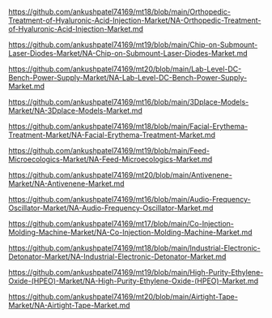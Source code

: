 <p><a href="https://github.com/ankushpatel74169/mt18/blob/main/Orthopedic-Treatment-of-Hyaluronic-Acid-Injection-Market/NA-Orthopedic-Treatment-of-Hyaluronic-Acid-Injection-Market.md">https://github.com/ankushpatel74169/mt18/blob/main/Orthopedic-Treatment-of-Hyaluronic-Acid-Injection-Market/NA-Orthopedic-Treatment-of-Hyaluronic-Acid-Injection-Market.md</a></p><p><a href="https://github.com/ankushpatel74169/mt19/blob/main/Chip-on-Submount-Laser-Diodes-Market/NA-Chip-on-Submount-Laser-Diodes-Market.md">https://github.com/ankushpatel74169/mt19/blob/main/Chip-on-Submount-Laser-Diodes-Market/NA-Chip-on-Submount-Laser-Diodes-Market.md</a></p><p><a href="https://github.com/ankushpatel74169/mt20/blob/main/Lab-Level-DC-Bench-Power-Supply-Market/NA-Lab-Level-DC-Bench-Power-Supply-Market.md">https://github.com/ankushpatel74169/mt20/blob/main/Lab-Level-DC-Bench-Power-Supply-Market/NA-Lab-Level-DC-Bench-Power-Supply-Market.md</a></p><p><a href="https://github.com/ankushpatel74169/mt16/blob/main/3Dplace-Models-Market/NA-3Dplace-Models-Market.md">https://github.com/ankushpatel74169/mt16/blob/main/3Dplace-Models-Market/NA-3Dplace-Models-Market.md</a></p><p><a href="https://github.com/ankushpatel74169/mt18/blob/main/Facial-Erythema-Treatment-Market/NA-Facial-Erythema-Treatment-Market.md">https://github.com/ankushpatel74169/mt18/blob/main/Facial-Erythema-Treatment-Market/NA-Facial-Erythema-Treatment-Market.md</a></p><p><a href="https://github.com/ankushpatel74169/mt19/blob/main/Feed-Microecologics-Market/NA-Feed-Microecologics-Market.md">https://github.com/ankushpatel74169/mt19/blob/main/Feed-Microecologics-Market/NA-Feed-Microecologics-Market.md</a></p><p><a href="https://github.com/ankushpatel74169/mt20/blob/main/Antivenene-Market/NA-Antivenene-Market.md">https://github.com/ankushpatel74169/mt20/blob/main/Antivenene-Market/NA-Antivenene-Market.md</a></p><p><a href="https://github.com/ankushpatel74169/mt16/blob/main/Audio-Frequency-Oscillator-Market/NA-Audio-Frequency-Oscillator-Market.md">https://github.com/ankushpatel74169/mt16/blob/main/Audio-Frequency-Oscillator-Market/NA-Audio-Frequency-Oscillator-Market.md</a></p><p><a href="https://github.com/ankushpatel74169/mt17/blob/main/Co-Injection-Molding-Machine-Market/NA-Co-Injection-Molding-Machine-Market.md">https://github.com/ankushpatel74169/mt17/blob/main/Co-Injection-Molding-Machine-Market/NA-Co-Injection-Molding-Machine-Market.md</a></p><p><a href="https://github.com/ankushpatel74169/mt18/blob/main/Industrial-Electronic-Detonator-Market/NA-Industrial-Electronic-Detonator-Market.md">https://github.com/ankushpatel74169/mt18/blob/main/Industrial-Electronic-Detonator-Market/NA-Industrial-Electronic-Detonator-Market.md</a></p><p><a href="https://github.com/ankushpatel74169/mt19/blob/main/High-Purity-Ethylene-Oxide-(HPEO)-Market/NA-High-Purity-Ethylene-Oxide-(HPEO)-Market.md">https://github.com/ankushpatel74169/mt19/blob/main/High-Purity-Ethylene-Oxide-(HPEO)-Market/NA-High-Purity-Ethylene-Oxide-(HPEO)-Market.md</a></p><p><a href="https://github.com/ankushpatel74169/mt20/blob/main/Airtight-Tape-Market/NA-Airtight-Tape-Market.md">https://github.com/ankushpatel74169/mt20/blob/main/Airtight-Tape-Market/NA-Airtight-Tape-Market.md</a></p>
